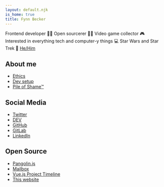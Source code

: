 ```yaml
---
layout: default.njk
is_home: true
title: Fynn Becker
---
```


<!-- alex ignore he-she -->

Frontend developer 👨‍💻 Open sourcerer 🧙‍♂️ Video game collector 🎮 Interested in everything tech and computer-y things 💻 Star Wars and Star Trek 🖖 [He/Him](https://pronoun.is/he)

## About me

* [Ethics](ethics)
* [Dev setup](uses)
* [Pile of Shame™](games)

## Social Media

* [Twitter](https://twitter.com/mvsde)
* [DEV](https://dev.to/mvsde)
* [GitHub](https://github.com/mvsde)
* [GitLab](https://gitlab.com/mvsde)
* [LinkedIn](https://linkedin.com/in/fynn)

## Open Source

* [Pangolin.js](https://pangolinjs.org)
* [Mailbox](https://github.com/mvsde/mailbox)
* [Vue.js Project Timeline](https://github.com/mvsde/vue-project-timeline)
* [This website](https://github.com/mvsde/website)
